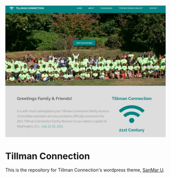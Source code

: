 [![Tillman Connection](hero-img.png)](http://tillmanconnection.com/)

# Tillman Connection
This is the repository for Tillman Connection's wordpress theme, [SanMar U](http://tillmanconnection.com/).